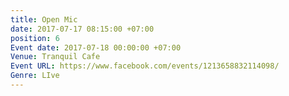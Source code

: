 ```yaml
---
title: Open Mic
date: 2017-07-17 08:15:00 +07:00
position: 6
Event date: 2017-07-18 00:00:00 +07:00
Venue: Tranquil Cafe
Event URL: https://www.facebook.com/events/1213658832114098/
Genre: LIve
---
```


